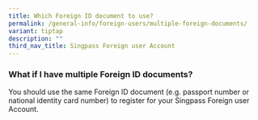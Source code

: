 ```yaml
---
title: Which Foreign ID document to use?
permalink: /general-info/foreign-users/multiple-foreign-documents/
variant: tiptap
description: ""
third_nav_title: Singpass Foreign user Account
---
```

<h3>What if I have multiple Foreign ID documents?</h3>
<p>You should use the same Foreign ID document (e.g. passport number or national
identity card number) to register for your Singpass Foreign user Account.</p>